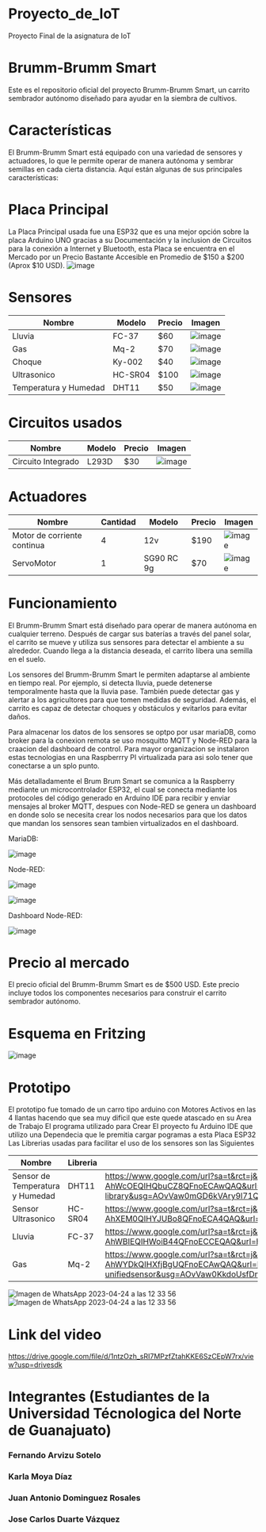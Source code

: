 # Proyecto_de_IoT
Proyecto Final de la asignatura de IoT 

# Brumm-Brumm Smart
Este es el repositorio oficial del proyecto Brumm-Brumm Smart, un carrito sembrador autónomo diseñado para ayudar en la siembra de cultivos.

# Características
El Brumm-Brumm Smart está equipado con una variedad de sensores y actuadores, lo que le permite operar de manera autónoma y sembrar semillas en cada cierta distancia. Aquí están algunas de sus principales características:

# Placa Principal
La Placa Principal usada fue una ESP32 que es una mejor opción sobre la placa Arduino UNO gracias a su Documentación y la inclusion de Circuitos para la conexión a Internet y Bluetooth, esta Placa se encuentra en el  Mercado por un Precio Bastante Accesible en Promedio de $150 a $200 (Aprox $10 USD).
![image](https://user-images.githubusercontent.com/106613848/234410848-ce0a1b6c-6763-4bde-909a-45041ac3bfad.png)


# Sensores

| Nombre        | Modelo        | Precio   | Imagen        |
| ------------- | ------------- | ---------| ------------- |
| Lluvia        | FC-37         | $60      | ![image](https://user-images.githubusercontent.com/124712008/234090635-235aa2bb-ec7a-45bd-98c6-b4c4dc360c2f.png)  |
| Gas           | Mq-2          | $70      | ![image](https://user-images.githubusercontent.com/124712008/234089856-e0737a07-cde6-4aa3-b9c9-9584419a2d2c.png)  |
| Choque        | Ky-002        | $40      | ![image](https://user-images.githubusercontent.com/124712008/234090104-febc3f7b-9815-45d3-b476-3a441e73a900.png)  |
| Ultrasonico   | HC-SR04       | $100     | ![image](https://user-images.githubusercontent.com/124712008/234090402-439eacd5-c4a5-4bd8-8ce8-814e63eaf8d1.png)  |
| Temperatura y Humedad| DHT11  | $50      | ![image](https://user-images.githubusercontent.com/124712008/234089647-34c15013-2f75-4860-b161-bb33166ebcab.png)  |

# Circuitos usados
| Nombre        | Modelo        | Precio   | Imagen        |
| ------------- | ------------- | ---------| ------------- |
| Circuito Integrado   | L293D  | $30      | ![image](https://user-images.githubusercontent.com/106613848/234408836-36ea4519-25de-4ae5-8aff-e58fe3df4e53.png)  |
     

# Actuadores
| Nombre                        | Cantidad      | Modelo        | Precio   | Imagen        |
| -------------                 | ------------- | ------------- | ---------| ------------- |
| Motor de corriente continua   | 4             | 12v           | $190     | ![image](https://user-images.githubusercontent.com/124712008/234345476-6458980c-76fe-4462-8c99-fabf11ec611b.png)|
| ServoMotor                    | 1             | SG90 RC 9g    | $70      | ![image](https://user-images.githubusercontent.com/124712008/234345116-5ed6ec73-3c9c-4d69-b8c3-6bbbbf75aa19.png)|


# Funcionamiento
El Brumm-Brumm Smart está diseñado para operar de manera autónoma en cualquier terreno. Después de cargar sus baterías a través del panel solar, el carrito se mueve y utiliza sus sensores para detectar el ambiente a su alrededor. Cuando llega a la distancia deseada, el carrito libera una semilla en el suelo.

Los sensores del Brumm-Brumm Smart le permiten adaptarse al ambiente en tiempo real. Por ejemplo, si detecta lluvia, puede detenerse temporalmente hasta que la lluvia pase. También puede detectar gas y alertar a los agricultores para que tomen medidas de seguridad. Además, el carrito es capaz de detectar choques y obstáculos y evitarlos para evitar daños.

Para almacenar los datos de los sensores se optpo por usar mariaDB, como broker para la conexion remota se uso mosquitto MQTT y Node-RED para la craacion del dashboard de control. Para mayor organizacion se instalaron estas tecnologias en una Raspberrry PI virtualizada
para asi solo tener que conectarse a un splo punto.

Más detalladamente el Brum Brum Smart se comunica a la Raspberry mediante un microcontrolador ESP32, el cual se conecta mediante los protocoles del código generado en Arduino IDE para recibir y enviar mensajes al broker MQTT, despues con Node-RED se genera un dashboard en donde solo se necesita crear los nodos necesarios para que los datos que mandan los sensores sean tambien virtualizados en el dashboard.

MariaDB:

![image](https://user-images.githubusercontent.com/114528947/234418158-57c43e01-1cdb-4da1-b90d-1ab2a791911e.png)

Node-RED: 

![image](https://user-images.githubusercontent.com/114528947/234418503-930fbdaf-85e3-47f6-a38f-b3b6d4353767.png)

![image](https://user-images.githubusercontent.com/114528947/234418543-b0c4ab81-0eda-4b79-a646-c49902e4f84e.png)

Dashboard Node-RED: 

![image](https://user-images.githubusercontent.com/114528947/234418675-844706b1-428e-4ba3-99ce-c14bada2b248.png)


# Precio al mercado
El precio oficial del Brumm-Brumm Smart es de $500 USD. Este precio incluye todos los componentes necesarios para construir el carrito sembrador autónomo.

# Esquema en Fritzing
![image](https://user-images.githubusercontent.com/124712008/234340252-ca42547b-439e-4b11-b079-36bd9e6ded66.png)

# Prototipo
El prototipo fue tomado de un carro tipo arduino con Motores Activos en las 4 llantas hacendo que sea muy dificil que este quede atascado en su Area de Trabajo
El programa utilizado para Crear El proyecto fu Arduino IDE que utilizo una Dependecia que le premitia cargar pogramas a esta Placa ESP32 
Las Librerias usadas para facilitar el uso de los sensores son las Siguientes

| Nombre        | Libreria      | Link de Descarga |
| ------------- | ------------- | ---------------- |
| Sensor de Temperatura y Humedad   | DHT11  | https://www.google.com/url?sa=t&rct=j&q=&esrc=s&source=web&cd=&cad=rja&uact=8&ved=2ahUKEwiDx8_Ag8b-AhWcOEQIHQbuCZ8QFnoECAwQAQ&url=https%3A%2F%2Fwww.arduinolibraries.info%2Flibraries%2Fdht-sensor-library&usg=AOvVaw0mGD6kVAry9l71QgBzbBYO      |
| Sensor Ultrasonico  | HC-SR04  | https://www.google.com/url?sa=t&rct=j&q=&esrc=s&source=web&cd=&cad=rja&uact=8&ved=2ahUKEwjJufimhMb-AhXEM0QIHYJUBo8QFnoECA4QAQ&url=https%3A%2F%2Fwww.arduinolibraries.info%2Flibraries%2Fhcsr04&usg=AOvVaw2rrw6zn5pSEsVAHq6SuUEJ |
| Lluvia        | FC-37         | https://www.google.com/url?sa=t&rct=j&q=&esrc=s&source=web&cd=&cad=rja&uact=8&ved=2ahUKEwiM2bDchMb-AhWBIEQIHWoiB44QFnoECCEQAQ&url=https%3A%2F%2Fwww.arduinolibraries.info%2Flibraries%2Frain&usg=AOvVaw25Ey1R1szUSnWUzdTaHVHr |
| Gas           | Mq-2          | https://www.google.com/url?sa=t&rct=j&q=&esrc=s&source=web&cd=&cad=rja&uact=8&ved=2ahUKEwjTiYmYhcb-AhWYDkQIHXfjBgUQFnoECAwQAQ&url=https%3A%2F%2Fwww.arduinolibraries.info%2Flibraries%2Fmq-unifiedsensor&usg=AOvVaw0KkdoUsfDnsoplBolvtcTP  |


![Imagen de WhatsApp 2023-04-24 a las 12 33 56](https://user-images.githubusercontent.com/124712008/234086150-a30f9e61-faf1-43e2-94f5-182b63313c4a.jpg)
![Imagen de WhatsApp 2023-04-24 a las 12 33 56](https://user-images.githubusercontent.com/124712008/234086211-1514cb46-72cd-46e1-b8d6-87f7a83a05f2.jpg)

# Link del video
https://drive.google.com/file/d/1ntzOzh_sRI7MPzfZtahKKE6SzCEpW7rx/view?usp=drivesdk

# Integrantes (Estudiantes de la Universidad Técnologica del Norte de Guanajuato)
### **Fernando Arvizu Sotelo** 
### **Karla Moya Díaz**
### **Juan Antonio Dominguez Rosales** 
### **Jose Carlos Duarte Vázquez** 



